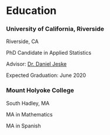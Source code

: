 # Education

### University of California, Riverside

Riverside, CA

PhD Candidate in Applied Statistics

Advisor: [Dr. Daniel Jeske](https://www.danielrjeske.com)

Expected Graduation: June 2020

### Mount Holyoke College

South Hadley, MA

MA in Mathematics

MA in Spanish
